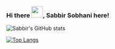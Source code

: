 ### Hi there <img src="https://raw.githubusercontent.com/MartinHeinz/MartinHeinz/master/wave.gif" width="30px">, Sabbir Sobhani here!

<!--
**iamsabbirsobhani/iamsabbirsobhani** is a ✨ _special_ ✨ repository because its `README.md` (this file) appears on your GitHub profile.

Here are some ideas to get you started:

- 🔭 I’m currently working on ...
- 🌱 I’m currently learning ...
- 👯 I’m looking to collaborate on ...
- 🤔 I’m looking for help with ...
- 💬 Ask me about ...
- 📫 How to reach me: ...
- 😄 Pronouns: ...
- ⚡ Fun fact: ...
-->

 
![Sabbir's GitHub stats](https://github-readme-stats.vercel.app/api?username=iamsabbirsobhani&show_icons=true&theme=radical)

[![Top Langs](https://github-readme-stats.vercel.app/api/top-langs/?username=iamsabbirsobhani&layout=compact)](https://github.com/anuraghazra/github-readme-stats)



